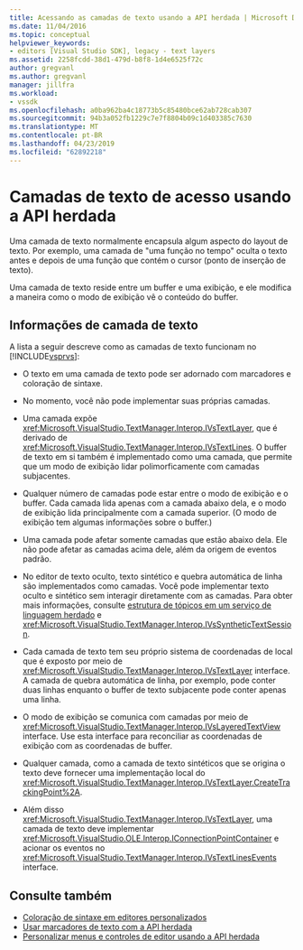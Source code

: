 ```yaml
---
title: Acessando as camadas de texto usando a API herdada | Microsoft Docs
ms.date: 11/04/2016
ms.topic: conceptual
helpviewer_keywords:
- editors [Visual Studio SDK], legacy - text layers
ms.assetid: 2258fcdd-38d1-479d-b8f8-1d4e6525f72c
author: gregvanl
ms.author: gregvanl
manager: jillfra
ms.workload:
- vssdk
ms.openlocfilehash: a0ba962ba4c18773b5c85480bce62ab728cab307
ms.sourcegitcommit: 94b3a052fb1229c7e7f8804b09c1d403385c7630
ms.translationtype: MT
ms.contentlocale: pt-BR
ms.lasthandoff: 04/23/2019
ms.locfileid: "62892218"
---
```

# <a name="access-text-layers-by-using-the-legacy-api"></a>Camadas de texto de acesso usando a API herdada
Uma camada de texto normalmente encapsula algum aspecto do layout de texto. Por exemplo, uma camada de "uma função no tempo" oculta o texto antes e depois de uma função que contém o cursor (ponto de inserção de texto).

 Uma camada de texto reside entre um buffer e uma exibição, e ele modifica a maneira como o modo de exibição vê o conteúdo do buffer.

## <a name="text-layer-information"></a>Informações de camada de texto
 A lista a seguir descreve como as camadas de texto funcionam no [!INCLUDE[vsprvs](../code-quality/includes/vsprvs_md.md)]:

- O texto em uma camada de texto pode ser adornado com marcadores e coloração de sintaxe.

- No momento, você não pode implementar suas próprias camadas.

- Uma camada expõe <xref:Microsoft.VisualStudio.TextManager.Interop.IVsTextLayer>, que é derivado de <xref:Microsoft.VisualStudio.TextManager.Interop.IVsTextLines>. O buffer de texto em si também é implementado como uma camada, que permite que um modo de exibição lidar polimorficamente com camadas subjacentes.

- Qualquer número de camadas pode estar entre o modo de exibição e o buffer. Cada camada lida apenas com a camada abaixo dela, e o modo de exibição lida principalmente com a camada superior. (O modo de exibição tem algumas informações sobre o buffer.)

- Uma camada pode afetar somente camadas que estão abaixo dela. Ele não pode afetar as camadas acima dele, além da origem de eventos padrão.

- No editor de texto oculto, texto sintético e quebra automática de linha são implementados como camadas. Você pode implementar texto oculto e sintético sem interagir diretamente com as camadas. Para obter mais informações, consulte [estrutura de tópicos em um serviço de linguagem herdado](../extensibility/internals/outlining-in-a-legacy-language-service.md) e <xref:Microsoft.VisualStudio.TextManager.Interop.IVsSyntheticTextSession>.

- Cada camada de texto tem seu próprio sistema de coordenadas de local que é exposto por meio de <xref:Microsoft.VisualStudio.TextManager.Interop.IVsTextLayer> interface. A camada de quebra automática de linha, por exemplo, pode conter duas linhas enquanto o buffer de texto subjacente pode conter apenas uma linha.

- O modo de exibição se comunica com camadas por meio de <xref:Microsoft.VisualStudio.TextManager.Interop.IVsLayeredTextView> interface. Use esta interface para reconciliar as coordenadas de exibição com as coordenadas de buffer.

- Qualquer camada, como a camada de texto sintéticos que se origina o texto deve fornecer uma implementação local do <xref:Microsoft.VisualStudio.TextManager.Interop.IVsTextLayer.CreateTrackingPoint%2A>.

- Além disso <xref:Microsoft.VisualStudio.TextManager.Interop.IVsTextLayer>, uma camada de texto deve implementar <xref:Microsoft.VisualStudio.OLE.Interop.IConnectionPointContainer> e acionar os eventos no <xref:Microsoft.VisualStudio.TextManager.Interop.IVsTextLinesEvents> interface.

## <a name="see-also"></a>Consulte também
- [Coloração de sintaxe em editores personalizados](../extensibility/syntax-coloring-in-custom-editors.md)
- [Usar marcadores de texto com a API herdada](../extensibility/using-text-markers-with-the-legacy-api.md)
- [Personalizar menus e controles de editor usando a API herdada](../extensibility/customizing-editor-controls-and-menus-by-using-the-legacy-api.md)